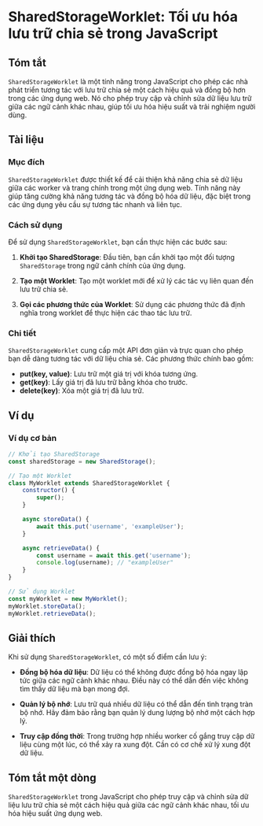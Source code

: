 <!--
Meta Description: # SharedStorageWorklet: Tối ưu hóa lưu trữ chia sẻ trong JavaScript ## Tóm tắt `SharedStorageWorklet` là một tính năng trong JavaScript cho phép các n...
Meta Keywords: một, các, liệu, lưu, trữ
-->

# SharedStorageWorklet: Tối ưu hóa lưu trữ chia sẻ trong JavaScript

## Tóm tắt
`SharedStorageWorklet` là một tính năng trong JavaScript cho phép các nhà phát triển tương tác với lưu trữ chia sẻ một cách hiệu quả và đồng bộ hơn trong các ứng dụng web. Nó cho phép truy cập và chỉnh sửa dữ liệu lưu trữ giữa các ngữ cảnh khác nhau, giúp tối ưu hóa hiệu suất và trải nghiệm người dùng.

## Tài liệu
### Mục đích
`SharedStorageWorklet` được thiết kế để cải thiện khả năng chia sẻ dữ liệu giữa các worker và trang chính trong một ứng dụng web. Tính năng này giúp tăng cường khả năng tương tác và đồng bộ hóa dữ liệu, đặc biệt trong các ứng dụng yêu cầu sự tương tác nhanh và liên tục.

### Cách sử dụng
Để sử dụng `SharedStorageWorklet`, bạn cần thực hiện các bước sau:

1. **Khởi tạo SharedStorage**: Đầu tiên, bạn cần khởi tạo một đối tượng `SharedStorage` trong ngữ cảnh chính của ứng dụng.

2. **Tạo một Worklet**: Tạo một worklet mới để xử lý các tác vụ liên quan đến lưu trữ chia sẻ.

3. **Gọi các phương thức của Worklet**: Sử dụng các phương thức đã định nghĩa trong worklet để thực hiện các thao tác lưu trữ.

### Chi tiết
`SharedStorageWorklet` cung cấp một API đơn giản và trực quan cho phép bạn dễ dàng tương tác với dữ liệu chia sẻ. Các phương thức chính bao gồm:

- **put(key, value)**: Lưu trữ một giá trị với khóa tương ứng.
- **get(key)**: Lấy giá trị đã lưu trữ bằng khóa cho trước.
- **delete(key)**: Xóa một giá trị đã lưu trữ.

## Ví dụ
### Ví dụ cơ bản

```javascript
// Khởi tạo SharedStorage
const sharedStorage = new SharedStorage();

// Tạo một Worklet
class MyWorklet extends SharedStorageWorklet {
    constructor() {
        super();
    }

    async storeData() {
        await this.put('username', 'exampleUser');
    }

    async retrieveData() {
        const username = await this.get('username');
        console.log(username); // "exampleUser"
    }
}

// Sử dụng Worklet
const myWorklet = new MyWorklet();
myWorklet.storeData();
myWorklet.retrieveData();
```

## Giải thích
Khi sử dụng `SharedStorageWorklet`, có một số điểm cần lưu ý:

- **Đồng bộ hóa dữ liệu**: Dữ liệu có thể không được đồng bộ hóa ngay lập tức giữa các ngữ cảnh khác nhau. Điều này có thể dẫn đến việc không tìm thấy dữ liệu mà bạn mong đợi.
  
- **Quản lý bộ nhớ**: Lưu trữ quá nhiều dữ liệu có thể dẫn đến tình trạng tràn bộ nhớ. Hãy đảm bảo rằng bạn quản lý dung lượng bộ nhớ một cách hợp lý.

- **Truy cập đồng thời**: Trong trường hợp nhiều worker cố gắng truy cập dữ liệu cùng một lúc, có thể xảy ra xung đột. Cần có cơ chế xử lý xung đột dữ liệu.

## Tóm tắt một dòng
`SharedStorageWorklet` trong JavaScript cho phép truy cập và chỉnh sửa dữ liệu lưu trữ chia sẻ một cách hiệu quả giữa các ngữ cảnh khác nhau, tối ưu hóa hiệu suất ứng dụng web.
